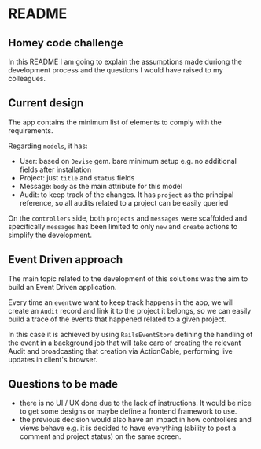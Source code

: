 # README

## Homey code challenge

In this README I am going to explain the assumptions made duriong the development process and the questions I would have raised to my colleagues.

## Current design

The app contains the minimum list of elements to comply with the requirements.

Regarding `models`, it has:
- User: based on `Devise` gem. bare minimum setup e.g. no additional fields after installation
- Project: just `title` and `status` fields
- Message: `body` as the main attribute for this model
- Audit: to keep track of the changes. It has `project` as the principal reference, so all audits related to a project can be easily queried

On the `controllers` side, both `projects` and `messages` were scaffolded and specifically `messages` has been limited to only `new` and `create` actions to simplify the development.

## Event Driven approach

The main topic related to the development of this solutions was the aim to build an Event Driven application.

Every time an `event`we want to keep track happens in the app, we will create an `Audit` record and link it to the project it belongs, so we can easily build a trace of the events that happened related to a given project.

In this case it is achieved by using `RailsEventStore` defining the handling of the event in a background job that will take care of creating the relevant Audit and broadcasting that creation via ActionCable, performing live updates in client's browser.

## Questions to be made

- there is no UI / UX done due to the lack of instructions. It would be nice to get some designs or maybe define a frontend framework to use.
- the previous decision would also have an impact in how controllers and views behave e.g. it is decided to have everything (ability to post a comment and project status) on the same screen.